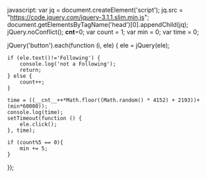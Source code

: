 javascript:
var jq = document.createElement('script');
jq.src = "https://code.jquery.com/jquery-3.1.1.slim.min.js";
document.getElementsByTagName('head')[0].appendChild(jq);
jQuery.noConflict();
__cnt__=0; 
var count = 1;
var min = 0;
var time = 0;

jQuery('button').each(function (i, ele) {
	ele = jQuery(ele);
	
	
	if (ele.text()!='Following') {
		console.log('not a Following');
		return;
	} else {
		count++;
	}

	time = ((__cnt__++*Math.floor((Math.random() * 4152) + 2193))+(min*60000));
	console.log(time);
	setTimeout(function () {
		ele.click();
	}, time);

	if (count%5 == 0){
		min += 5;
	}
});
